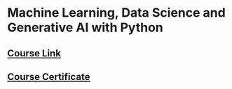 # Machine Learning, Data Science and Generative AI with Python

## [Course Link](https://www.udemy.com/course/data-science-and-machine-learning-with-python-hands-on/)

## [Course Certificate]()

